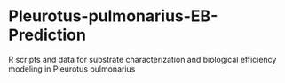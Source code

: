 # Pleurotus-pulmonarius-EB-Prediction
R scripts and data for substrate characterization and biological efficiency modeling in Pleurotus pulmonarius
